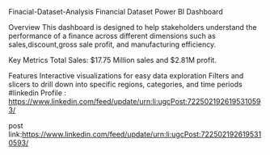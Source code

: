 Finacial-Dataset-Analysis
Financial Dataset Power BI Dashboard

Overview
This dashboard is designed to help stakeholders understand the performance of a finance across different dimensions such as sales,discount,gross sale profit, and manufacturing efficiency.

Key Metrics
Total Sales: $17.75 Million sales and $2.81M profit.

Features
Interactive visualizations for easy data exploration Filters and slicers to drill down into specific regions, categories, and time periods #linkedin Profile : https://www.linkedin.com/feed/update/urn:li:ugcPost:7225021926195310593/

post link:https://www.linkedin.com/feed/update/urn:li:ugcPost:7225021926195310593/
